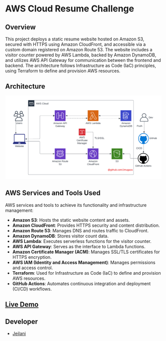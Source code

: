 # AWS Cloud Resume Challenge

## Overview

This project deploys a static resume website hosted on Amazon S3, secured with HTTPS using Amazon CloudFront, and accessible via a custom domain registered on Amazon Route 53. The website includes a visitor counter powered by AWS Lambda, backed by Amazon DynamoDB, and utilizes AWS API Gateway for communication between the frontend and backend. The architecture follows Infrastructure as Code (IaC) principles, using Terraform to define and provision AWS resources.



## Architecture


![Architecture Diagram](Cloud-Resume-Architechture.png)


## AWS Services and Tools Used

AWS services and tools to achieve its functionality and infrastructure management:

- **Amazon S3**: Hosts the static website content and assets.
- **Amazon CloudFront**: Provides HTTPS security and content distribution.
- **Amazon Route 53**: Manages DNS and routes traffic to CloudFront.
- **Amazon DynamoDB**: Stores visitor count data.
- **AWS Lambda**: Executes serverless functions for the visitor counter.
- **AWS API Gateway**: Serves as the interface to Lambda functions.
- **Amazon Certificate Manager (ACM)**: Manages SSL/TLS certificates for HTTPS encryption.
- **AWS IAM (Identity and Access Management)**: Manages permissions and access control.
- **Terraform**: Used for Infrastructure as Code (IaC) to define and provision AWS resources.
- **GitHub Actions**: Automates continuous integration and deployment (CI/CD) workflows.


## [Live Demo](https://jeilanim.com/)




## Developer

- [Jeilani](https://www.linkedin.com/in/j-mugaza)

